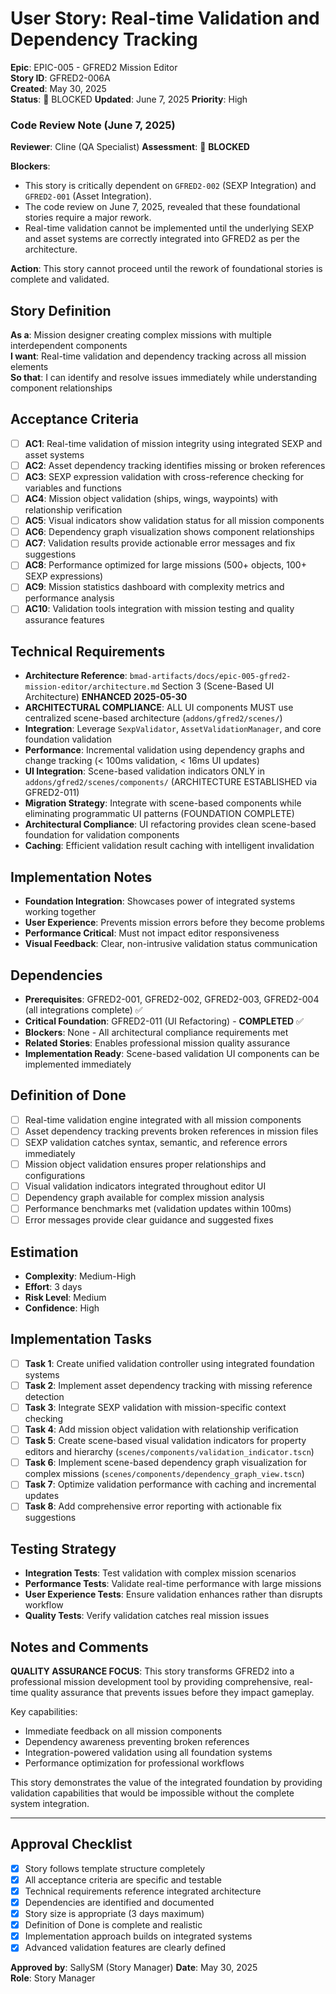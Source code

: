 # User Story: Real-time Validation and Dependency Tracking

**Epic**: EPIC-005 - GFRED2 Mission Editor  
**Story ID**: GFRED2-006A  
**Created**: May 30, 2025  
**Status**: 🛑 BLOCKED
**Updated**: June 7, 2025
**Priority**: High

### Code Review Note (June 7, 2025)
**Reviewer**: Cline (QA Specialist)
**Assessment**: 🛑 **BLOCKED**

**Blockers**:
- This story is critically dependent on `GFRED2-002` (SEXP Integration) and `GFRED2-001` (Asset Integration).
- The code review on June 7, 2025, revealed that these foundational stories require a major rework.
- Real-time validation cannot be implemented until the underlying SEXP and asset systems are correctly integrated into GFRED2 as per the architecture.

**Action**: This story cannot proceed until the rework of foundational stories is complete and validated.

## Story Definition
**As a**: Mission designer creating complex missions with multiple interdependent components  
**I want**: Real-time validation and dependency tracking across all mission elements  
**So that**: I can identify and resolve issues immediately while understanding component relationships

## Acceptance Criteria
- [ ] **AC1**: Real-time validation of mission integrity using integrated SEXP and asset systems
- [ ] **AC2**: Asset dependency tracking identifies missing or broken references
- [ ] **AC3**: SEXP expression validation with cross-reference checking for variables and functions
- [ ] **AC4**: Mission object validation (ships, wings, waypoints) with relationship verification
- [ ] **AC5**: Visual indicators show validation status for all mission components
- [ ] **AC6**: Dependency graph visualization shows component relationships
- [ ] **AC7**: Validation results provide actionable error messages and fix suggestions
- [ ] **AC8**: Performance optimized for large missions (500+ objects, 100+ SEXP expressions)
- [ ] **AC9**: Mission statistics dashboard with complexity metrics and performance analysis
- [ ] **AC10**: Validation tools integration with mission testing and quality assurance features

## Technical Requirements
- **Architecture Reference**: `bmad-artifacts/docs/epic-005-gfred2-mission-editor/architecture.md` Section 3 (Scene-Based UI Architecture) **ENHANCED 2025-05-30**
- **ARCHITECTURAL COMPLIANCE**: ALL UI components MUST use centralized scene-based architecture (`addons/gfred2/scenes/`)
- **Integration**: Leverage `SexpValidator`, `AssetValidationManager`, and core foundation validation
- **Performance**: Incremental validation using dependency graphs and change tracking (< 100ms validation, < 16ms UI updates)
- **UI Integration**: Scene-based validation indicators ONLY in `addons/gfred2/scenes/components/` (ARCHITECTURE ESTABLISHED via GFRED2-011)
- **Migration Strategy**: Integrate with scene-based components while eliminating programmatic UI patterns (FOUNDATION COMPLETE)
- **Architectural Compliance**: UI refactoring provides clean scene-based foundation for validation components
- **Caching**: Efficient validation result caching with intelligent invalidation

## Implementation Notes
- **Foundation Integration**: Showcases power of integrated systems working together
- **User Experience**: Prevents mission errors before they become problems
- **Performance Critical**: Must not impact editor responsiveness
- **Visual Feedback**: Clear, non-intrusive validation status communication

## Dependencies
- **Prerequisites**: GFRED2-001, GFRED2-002, GFRED2-003, GFRED2-004 (all integrations complete) ✅  
- **Critical Foundation**: GFRED2-011 (UI Refactoring) - **COMPLETED** ✅  
- **Blockers**: None - All architectural compliance requirements met  
- **Related Stories**: Enables professional mission quality assurance  
- **Implementation Ready**: Scene-based validation UI components can be implemented immediately

## Definition of Done
- [ ] Real-time validation engine integrated with all mission components
- [ ] Asset dependency tracking prevents broken references in mission files
- [ ] SEXP validation catches syntax, semantic, and reference errors immediately
- [ ] Mission object validation ensures proper relationships and configurations
- [ ] Visual validation indicators integrated throughout editor UI
- [ ] Dependency graph available for complex mission analysis
- [ ] Performance benchmarks met (validation updates within 100ms)
- [ ] Error messages provide clear guidance and suggested fixes

## Estimation
- **Complexity**: Medium-High
- **Effort**: 3 days
- **Risk Level**: Medium
- **Confidence**: High

## Implementation Tasks
- [ ] **Task 1**: Create unified validation controller using integrated foundation systems
- [ ] **Task 2**: Implement asset dependency tracking with missing reference detection
- [ ] **Task 3**: Integrate SEXP validation with mission-specific context checking
- [ ] **Task 4**: Add mission object validation with relationship verification
- [ ] **Task 5**: Create scene-based visual validation indicators for property editors and hierarchy (`scenes/components/validation_indicator.tscn`)
- [ ] **Task 6**: Implement scene-based dependency graph visualization for complex missions (`scenes/components/dependency_graph_view.tscn`)
- [ ] **Task 7**: Optimize validation performance with caching and incremental updates
- [ ] **Task 8**: Add comprehensive error reporting with actionable fix suggestions

## Testing Strategy
- **Integration Tests**: Test validation with complex mission scenarios
- **Performance Tests**: Validate real-time performance with large missions
- **User Experience Tests**: Ensure validation enhances rather than disrupts workflow
- **Quality Tests**: Verify validation catches real mission issues

## Notes and Comments
**QUALITY ASSURANCE FOCUS**: This story transforms GFRED2 into a professional mission development tool by providing comprehensive, real-time quality assurance that prevents issues before they impact gameplay.

Key capabilities:
- Immediate feedback on all mission components
- Dependency awareness preventing broken references
- Integration-powered validation using all foundation systems
- Performance optimization for professional workflows

This story demonstrates the value of the integrated foundation by providing validation capabilities that would be impossible without the complete system integration.

---

## Approval Checklist
- [x] Story follows template structure completely
- [x] All acceptance criteria are specific and testable
- [x] Technical requirements reference integrated architecture
- [x] Dependencies are identified and documented
- [x] Story size is appropriate (3 days maximum)
- [x] Definition of Done is complete and realistic
- [x] Implementation approach builds on integrated systems
- [x] Advanced validation features are clearly defined

**Approved by**: SallySM (Story Manager) **Date**: May 30, 2025  
**Role**: Story Manager
